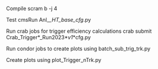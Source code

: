 Compile scram b -j 4

Test cmsRun Anl_*_HT_base_cfg*.py

Run crab jobs for trigger efficiency calculations crab submit Crab_Trigger*_Run2023*_v1_*cfg.py

Run condor jobs to create plots using batch_sub_trig_trk.py

Create plots using  plot_Trigger_nTrk.py
